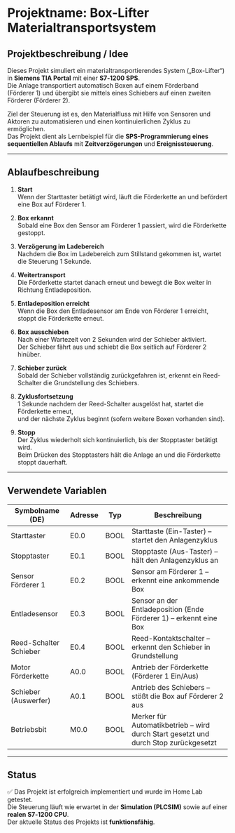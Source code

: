 # Projektname: Box-Lifter Materialtransportsystem

## Projektbeschreibung / Idee

Dieses Projekt simuliert ein materialtransportierendes System („Box-Lifter“) in **Siemens TIA Portal** mit einer **S7‑1200 SPS**.  
Die Anlage transportiert automatisch Boxen auf einem Förderband (Förderer 1) und übergibt sie mittels eines Schiebers auf einen zweiten Förderer (Förderer 2).  

Ziel der Steuerung ist es, den Materialfluss mit Hilfe von Sensoren und Aktoren zu automatisieren und einen kontinuierlichen Zyklus zu ermöglichen.  
Das Projekt dient als Lernbeispiel für die **SPS-Programmierung eines sequentiellen Ablaufs** mit **Zeitverzögerungen** und **Ereignissteuerung**.

---

## Ablaufbeschreibung

1. **Start**  
   Wenn der Starttaster betätigt wird, läuft die Förderkette an und befördert eine Box auf Förderer 1.

2. **Box erkannt**  
   Sobald eine Box den Sensor am Förderer 1 passiert, wird die Förderkette gestoppt.

3. **Verzögerung im Ladebereich**  
   Nachdem die Box im Ladebereich zum Stillstand gekommen ist, wartet die Steuerung 1 Sekunde.

4. **Weitertransport**  
   Die Förderkette startet danach erneut und bewegt die Box weiter in Richtung Entladeposition.

5. **Entladeposition erreicht**  
   Wenn die Box den Entladesensor am Ende von Förderer 1 erreicht, stoppt die Förderkette erneut.

6. **Box ausschieben**  
   Nach einer Wartezeit von 2 Sekunden wird der Schieber aktiviert.  
   Der Schieber fährt aus und schiebt die Box seitlich auf Förderer 2 hinüber.

7. **Schieber zurück**  
   Sobald der Schieber vollständig zurückgefahren ist, erkennt ein Reed-Schalter die Grundstellung des Schiebers.

8. **Zyklusfortsetzung**  
   1 Sekunde nachdem der Reed-Schalter ausgelöst hat, startet die Förderkette erneut,  
   und der nächste Zyklus beginnt (sofern weitere Boxen vorhanden sind).

9. **Stopp**  
   Der Zyklus wiederholt sich kontinuierlich, bis der Stopptaster betätigt wird.  
   Beim Drücken des Stopptasters hält die Anlage an und die Förderkette stoppt dauerhaft.

---

## Verwendete Variablen

| Symbolname (DE)             | Adresse | Typ   | Beschreibung                                                      |
|----------------------------|---------|-------|-------------------------------------------------------------------|
| Starttaster                | E0.0    | BOOL  | Starttaste (Ein-Taster) – startet den Anlagenzyklus              |
| Stopptaster                | E0.1    | BOOL  | Stopptaste (Aus-Taster) – hält den Anlagenzyklus an              |
| Sensor Förderer 1          | E0.2    | BOOL  | Sensor am Förderer 1 – erkennt eine ankommende Box               |
| Entladesensor              | E0.3    | BOOL  | Sensor an der Entladeposition (Ende Förderer 1) – erkennt eine Box |
| Reed-Schalter Schieber     | E0.4    | BOOL  | Reed-Kontaktschalter – erkennt den Schieber in Grundstellung     |
| Motor Förderkette          | A0.0    | BOOL  | Antrieb der Förderkette (Förderer 1 Ein/Aus)                      |
| Schieber (Auswerfer)       | A0.1    | BOOL  | Antrieb des Schiebers – stößt die Box auf Förderer 2 aus         |
| Betriebsbit                | M0.0    | BOOL  | Merker für Automatikbetrieb – wird durch Start gesetzt und durch Stop zurückgesetzt |

---

## Status

✅ Das Projekt ist erfolgreich implementiert und wurde im Home Lab getestet.  
Die Steuerung läuft wie erwartet in der **Simulation (PLCSIM)** sowie auf einer **realen S7‑1200 CPU**.  
Der aktuelle Status des Projekts ist **funktionsfähig**.
